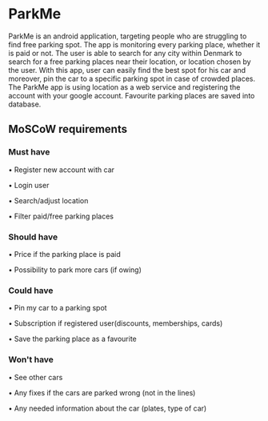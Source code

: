 # ParkMe
ParkMe is an android application, targeting people who are struggling to find free parking spot. The app is monitoring every parking place, whether it is paid or not. The user is able to search for any city within Denmark to search for a free parking places near their location, or location chosen by the user. With this app, user can easily find the best spot for his car and moreover, pin the car to a specific parking spot in case of crowded places. The ParkMe app is using location as a web service and registering the account with your google account. Favourite parking places are saved into database. 
## MoSCoW requirements
### Must have
•	Register new account with car

•	Login user

•	Search/adjust location 

•	Filter paid/free parking places
### Should have
•	Price if the parking place is paid

•	Possibility to park more cars (if owing)

### Could have
•	Pin my car to a parking spot

•	Subscription if registered user(discounts, memberships, cards)

•	Save the parking place as a favourite

### Won't have
•	See other cars

•	Any fixes if the cars are parked wrong (not in the lines)

•	Any needed information about the car (plates, type of car)
